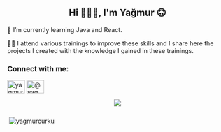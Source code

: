 <h2 align="center">Hi 🙋🏽‍♀️, I'm Yağmur 🙃</h2>



💫 I’m currently learning Java and React.

👩‍💻 I attend various trainings to improve these skills and I share here the projects I created with the knowledge I gained in these trainings.

###


###


<h3 align="left">Connect with me:</h3>
<p align="left">
<a href="https://linkedin.com/in/yagmurcurku" target="blank"><img align="center" src="https://raw.githubusercontent.com/rahuldkjain/github-profile-readme-generator/master/src/images/icons/Social/linked-in-alt.svg" alt="yagmurcurku" height="30" width="40" /></a>
<a href="https://medium.com/@yagmurcurku" target="blank"><img align="center" src="https://raw.githubusercontent.com/rahuldkjain/github-profile-readme-generator/master/src/images/icons/Social/medium.svg" alt="@yagmurcurku" height="30" width="40" /></a>



<div align="center">
  <img src="https://profile-counter.glitch.me/yagmurcurku/count.svg?"  />
</div>




<h3 align="center"></h3>

###




<p>&nbsp;<img align="center" src="https://github-readme-stats.vercel.app/api?username=yagmurcurku&show_icons=true&locale=en" alt="yagmurcurku" /></p>


<br clear="both">

###
